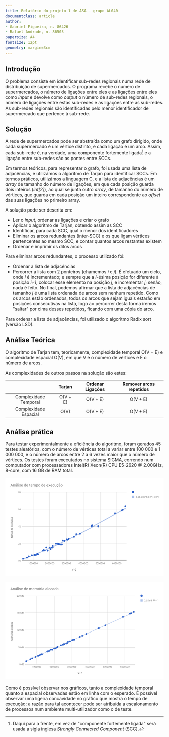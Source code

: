 ```yaml
---
title: Relatório do projeto 1 de ASA - grupo AL040
documentclass: article
author:
- Gabriel Figueira, n. 86426
- Rafael Andrade, n. 86503
papersize: A4
fontsize: 12pt
geometry: margin=3cm
---
```


## Introdução

O problema consiste em identificar sub-redes regionais numa rede de
distribuição de supermercados. O programa recebe o numero de supermercados, o
número de ligações entre eles e as ligações entre eles como *input* e devolve
como *output* o número de sub-redes regionais, o número de ligações entre
estas sub-redes e as ligações entre as sub-redes. As sub-redes regionais são
identificadas pelo menor identificador de supermercado que pertence à sub-rede.

## Solução

A rede de supermercados pode ser abstraída como um grafo dirigido, onde cada
supermercado é um vértice distinto, e cada ligação é um arco. Assim, cada
sub-rede é, na verdade, uma componente fortemente ligada[^SCC] e a ligação entre
sub-redes são as pontes entre SCCs.

[^SCC]: Daqui para a frente, em vez de "componente fortemente ligada" será
usada a sigla inglesa *Strongly Connected Component* (SCC).


Em termos teóricos, para representar o grafo, foi usada uma lista de
adjacências, e utilizámos o algoritmo de Tarjan para identificar SCCs.
Em termos práticos, utilizámos a linguagem C, e a lista de adjacências é
um *array* de tamanho do número de ligações, em que cada posição guarda dois
inteiros (*int[2]*), ao qual se junta outro *array*, de tamanho do número de
vértices, que guarda em cada posição um inteiro correspondente ao *offset*
das suas ligações no primeiro array.


A solução pode ser descrita em:

  - Ler o *input*, ordenar as ligações e criar o grafo
  - Aplicar o algoritmo de Tarjan, obtendo assim as SCC
  - Identificar, para cada SCC, qual o menor dos identificadores
  - Eliminar os arcos redundantes (inter-SCC) e os que ligam vértices
    pertencentes ao mesmo SCC, e contar quantos arcos restantes existem
  - Ordenar e imprimir os ditos arcos


Para eliminar arcos redundantes, o processo utilizado foi:

  - Ordenar a lista de adjacências
  - Percorrer a lista com 2 ponteiros (chamemos *i* e *j*). É efetuado um ciclo,
    onde *i* é incrementado; e sempre que a *i*-ésima posição for diferente à
    posição *i+1*, colocar esse elemento na posição *j*, e incrementar *j*;
    senão, nada é feito. No final, podemos afirmar que a lista de adjacências de
    tamanho *j* é uma lista ordenada de arcos sem nenhum repetido.
    Como os arcos estão ordenados, todos os arcos que sejam iguais estarão em
    posições consecutivas na lista, logo ao percorrer desta forma iremos "saltar"
    por cima desses repetidos, ficando com uma cópia do arco.


Para ordenar a lista de adjacências, foi utilizado o algoritmo Radix sort
(versão LSD).


## Análise Teórica

O algoritmo de Tarjan tem, teoricamente, complexidade temporal O(V + E) e
complexidade espacial O(V), em que V é o número de vértices e E o número de
arcos.

As complexidades de outros passos na solução são estes:

|                        | Tarjan    | Ordenar Ligações | Remover arcos repetidos |
|:----------------------:|:---------:|:----------------:|:-----------------------:|
| Complexidade Temporal  |  O(V + E) |  O(V + E)        |    O(V + E)             |
| Complexidade Espacial  |  O(V)     |  O(V + E)        |    O(V + E)             |

## Análise prática

Para testar experimentalmente a eficiência do algoritmo, foram gerados 45 testes
aleatórios, com o número de vértices total a variar entre 100 000 e 1 000 000, e
o número de arcos entre 2 a 6 vezes maior que o número de vértices. Os testes
foram executados no sistema SIGMA, correndo num computador com processadores
Intel(R) Xeon(R) CPU E5-2620 @ 2.00GHz, 8-core, com 16 GB de RAM total.


![](./docs/graphs/run-chart.png)


![](./docs/graphs/mem-chart.png)


Como é possível observar nos gráficos, tanto a complexidade temporal quanto a
espacial observadas estão em linha com o esperado. É possível observar uma
ligeira concavidade no gráfico que mostra o tempo de execução; a razão para
tal acontecer pode ser atribuída a escalonamento de processos num ambiente
multi-utilizador como o de teste.

